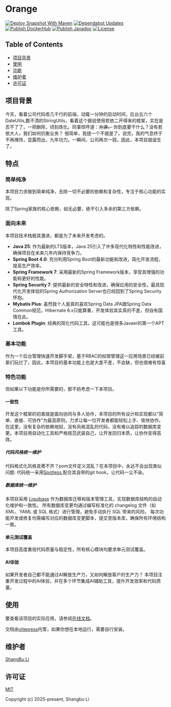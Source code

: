 Orange 
========================================================================

[![Deploy Snapshot With Maven](https://github.com/lishangbu/orange/actions/workflows/deploy-snapshot.yml/badge.svg)](https://github.com/lishangbu/orange/actions/workflows/deploy-snapshot.yml)
[![Dependabot Updates](https://github.com/lishangbu/orange/actions/workflows/dependabot/dependabot-updates/badge.svg)](https://github.com/lishangbu/orange/actions/workflows/dependabot/dependabot-updates)
[![Publish DockerHub](https://github.com/lishangbu/orange/actions/workflows/publish-dockerhub.yml/badge.svg)](https://github.com/lishangbu/orange/actions/workflows/publish-dockerhub.yml)
[![Publish Javadoc](https://github.com/lishangbu/orange/actions/workflows/publish-javadoc.yml/badge.svg)](https://github.com/lishangbu/orange/actions/workflows/publish-javadoc.yml)
[![License](https://img.shields.io/github/license/lishangbu/orange)](https://github.com/lishangbu/orange/blob/main/LICENSE)

## Table of Contents

- [项目背景](#项目背景)
- [使用](#使用)
- [功能](#功能)
- [维护者](#维护者)
- [许可证](#许可证)

## 项目背景

今天，看着公司代码库几千行的前端，动辄一分钟的启动时间，后台五六个DateUtils,数不清的StringUtils，看着这个据说使用若依二开得来的框架，实在是忍不了了，一把删除，顷刻炼化。同事惊呼道：~~方源，~~
你到底要干什么？没有若依大人，我们如何抗衡业务？
很简单，我搓一个不就是了。说完，我的气息终于不再掩饰，显露而出，九年功力。一瞬间，公司再次一寂。因此，本项目就诞生了。

## 特点

### 简单纯净

本项目力求做到简单纯净，去除一切不必要的依赖和复杂性，专注于核心功能的实现。

除了Spring家族的核心依赖，如无必要，绝不引入多余的第三方依赖。

### 面向未来

本项目技术栈极其激进，都是为了未来开发考虑的。

- **Java 25**: 作为最新的LTS版本，Java 25引入了许多现代化特性和性能改进，确保项目在未来几年内保持竞争力。
- **Spring Boot 4.0**: 充分利用Spring Boot的最新功能和改进，简化开发流程，提高生产效率。
- **Spring Framework 7**: 采用最新的Spring Framework版本，享受其增强的功能和更好的性能。
- **Spring Security 7**: 提供最新的安全特性和改进，确保应用的安全性，最具现代化开发体验的Spring Authorization Server也已经回到了Spring Security怀抱。
- **Mybatis Plus**: 虽然我个人是真的喜欢Spring Data JPA跟Spring Data Common规范，Hibernate 6.x只能算重，开发体验其实真的不差，但自有国情在此。
- **Lombok Plugin**: 经典的简化代码工具，这可能也是很多Javaer的第一个APT工具。

### 基本功能

作为一个后台管理快速开发脚手架，基于RBAC的权限管理这一应用场景已经被前辈们玩烂了，因此，本项目的基本功能上也是大差不差，不会缺，但也很难有惊喜

### 特色功能

但如果以下功能是你所需要的，那不妨考虑一下本项目。

#### 一致性

开发这个框架的初衷就是面向协同与多人协作，本项目的所有设计和实现都以“简单、直接、可协作”为最高原则，力求让每一位开发者都能轻松上手、愉快协作。
在这里，没有复杂的依赖地狱，没有风格混乱的代码，没有难以追踪的数据库变更。本项目用自动化工具和严格规范武装自己，让开发回归本质，让协作变得高效。

##### 代码风格统一维护

代码格式化风格良莠不齐？pom文件定义混乱？在本项目中，永远不会出现类似问题:
代码统一采用[Spotless](https://github.com/diffplug/spotless),配合其自带的git hook，让代码一尘不染。

##### 数据库统一维护

本项目采用 [Liquibase](https://www.liquibase.com) 作为数据库迁移和版本管理工具，实现数据库结构的自动化维护和一致性。 所有数据库变更均通过编写标准化的 changelog 文件（如 XML、YAML 或 SQL 格式）进行管理，避免手动执行 SQL 带来的风险。 每次功能开发或修复均需编写对应的数据库变更脚本，提交至版本库，确保所有环境结构一致。 

#### 单元测试覆盖

本项目高度重视代码质量与稳定性，所有核心模块均要求单元测试覆盖。

#### AI体验

如果开发者自己都不能通过AI解放生产力，又如何解放客户的生产力？
本项目注重开发过程中的AI体验，并在多个环节集成AI辅助工具，提升开发效率和代码质量。


## 使用

要查看该项目的实际应用，请参阅[在线文档](https://lishangbu.github.io/orange-site/document)。

文档由[vitepress](https://vitepress.dev)托管，如果你想在本地运行，需要自行安装。

## 维护者

[ShangBu Li](https://github.com/lishangbu)

## 许可证

[MIT](https://opensource.org/license/mit)

Copyright (c) 2025-present, Shangbu Li
